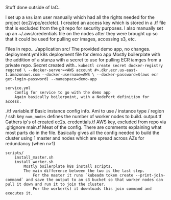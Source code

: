 Stuff done outside of IaC..

I set up a `k8s` iam user manually which had all the rights needed for the project (ec2/vpc/ecr/etc).
    I created an access key which is stored in a .tf file that is excluded from the git repo for security purposes.
    I also manually set up an ~/.aws/credentials file on the nodes after they were brought up so that it could be used
    for pulling ecr images, accessing s3, etc.


Files in repo..
./application
    src/
        The provided demo app, no changes.
    deployment.yml
        k8s deployment file for demo app
        Mostly boilerplate with the addition of a stanza with a secret to use for pulling ECR iamges from a private repo.
        Secret created with..
        `kubectl create secret docker-registry regcred \
             --docker-server=<AWS account #>.dkr.ecr.us-east-1.amazonaws.com --docker-username=AWS \
             --docker-password=$(aws ecr get-login-password) --namespace=demo-app`

    service.yml
        Config for service to go with the demo app
        Again basically boilerpoint, wtih a NodePort definition for access.
        
./tf
    variable.tf
        Basic instance config info. Ami to use / instance type / region / ssh key
        `num_nodes` defines the number of worker nodes to build.
    output.tf
        Gathers ip's of created ec2s.
    credentials.tf
        AWS key, excluded from repo via .gitignore
    main.tf
        Meat of the config. There are comments explaining what most parts do in the file. Basically gives all the config needed to build the cluster using 1 master and <n> nodes which are spread across AZs for redundancy (when n>1)

    scripts/
        install_master.sh
        install_worker.sh
            Mostly boilerplate k8s install scripts.
            The main difference between the two is the last step.
                For the master it runs `kubeadm token create --print-join-command` and save the output to an s3 bucket so that worker nodes can pull it down and run it to join the cluster.
                For the worker(s) it downloads this join command and executes it.
